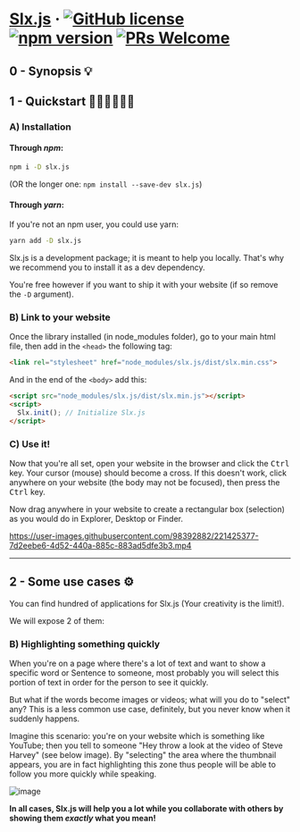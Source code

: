 
# [Slx.js](https://npmjs.com/slx.js) &middot; [![GitHub license](https://img.shields.io/badge/license-MIT-blue.svg)](https://github.com/perplexyves/slx.js/blob/main/LICENSE) [![npm version](https://img.shields.io/npm/v/slx.js.svg?style=flat)](https://www.npmjs.com/slx.js) [![PRs Welcome](https://img.shields.io/badge/PRs-welcome-brightgreen.svg)](https://github.com/perplexyves/slx.js/pulls)

## 0 - Synopsis 💡
## 1 - Quickstart 🏃🏻‍♂️🚶🏻‍♂️

### A) Installation
#### Through *npm*:

```bash
npm i -D slx.js
```

(OR the longer one: `npm install --save-dev slx.js`)

#### Through *yarn*:

If you're not an npm user, you could use yarn:

```bash
yarn add -D slx.js
```

Slx.js is a development package; it is meant to help you locally. That's why we recommend you to install it as a dev dependency.

You're free however if you want to ship it with your website (if so remove the `-D` argument).

### B) Link to your website

Once the library installed (in node_modules folder), go to your main html file, then add in the `<head>` the following tag:
```html
<link rel="stylesheet" href="node_modules/slx.js/dist/slx.min.css">
```

And in the end of the `<body>` add this:
```html
<script src="node_modules/slx.js/dist/slx.min.js"></script>
<script>
  Slx.init(); // Initialize Slx.js
</script>    
```

### C) Use it!

Now that you're all set, open your website in the browser and click the <kbd>Ctrl</kbd> key. Your cursor (mouse) should become a cross.
If this doesn't work, click anywhere on your website (the body may not be focused), then press the <kbd>Ctrl</kbd> key.

Now drag anywhere in your website to create a rectangular box (selection) as you would do in Explorer, Desktop or Finder.

https://user-images.githubusercontent.com/98392882/221425377-7d2eebe6-4d52-440a-885c-883ad5dfe3b3.mp4

---

## 2 - Some use cases ⚙

You can find hundred of applications for Slx.js (Your creativity is the limit!).

We will expose 2 of them:

### B) Highlighting something quickly

When you're on a page where there's a lot of text and want to show a specific word or Sentence to someone, most probably you will select this portion of text in order for the person to see it quickly.

But what if the words become images or videos; what will you do to "select" any?
This is a less common use case, definitely, but you never know when it suddenly happens.

Imagine this scenario: you're on your website which is something like YouTube; then you tell to someone "Hey throw a look at the video of Steve Harvey" (see below image). By "selecting" the area where the thumbnail appears, you are in fact highlighting this zone thus people will be able to follow you more quickly while speaking.

![image](https://user-images.githubusercontent.com/98392882/221430498-a1b324d1-074a-4553-913e-dff659e5b13f.png)


**In all cases, Slx.js will help you a lot while you collaborate with others by showing them *exactly* what you mean!**

